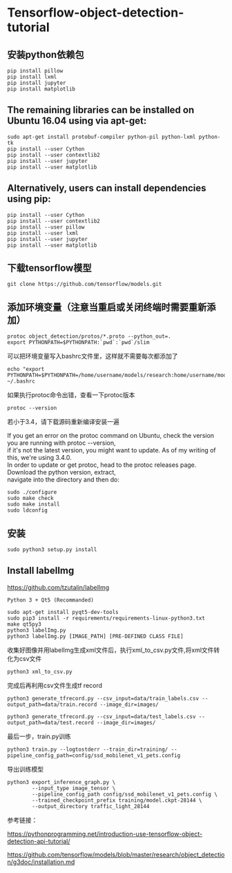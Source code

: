 # Tensorflow-object-detection-tutorial

## 安装python依赖包

	pip install pillow
	pip install lxml
	pip install jupyter
	pip install matplotlib
## The remaining libraries can be installed on Ubuntu 16.04 using via apt-get:

	sudo apt-get install protobuf-compiler python-pil python-lxml python-tk
	pip install --user Cython
	pip install --user contextlib2
	pip install --user jupyter
	pip install --user matplotlib
	
## Alternatively, users can install dependencies using pip:

	pip install --user Cython
	pip install --user contextlib2
	pip install --user pillow
	pip install --user lxml
	pip install --user jupyter
	pip install --user matplotlib
	
## 下载tensorflow模型

	git clone https://github.com/tensorflow/models.git

## 添加环境变量（注意当重启或关闭终端时需要重新添加）

	protoc object_detection/protos/*.proto --python_out=.
	export PYTHONPATH=$PYTHONPATH:`pwd`:`pwd`/slim

可以把环境变量写入bashrc文件里，这样就不需要每次都添加了<br>

	echo "export PYTHONPATH=$PYTHONPATH=/home/username/models/research:home/username/models/slim">> ~/.bashrc

如果执行protoc命令出错，查看一下protoc版本
	
	protoc --version

若小于3.4，请下载源码重新编译安装一遍

If you get an error on the protoc command on Ubuntu, check the version you are running with protoc --version, <br>
if it's not the latest version, you might want to update. As of my writing of this, we're using 3.4.0. <br>
In order to update or get protoc, head to the protoc releases page. Download the python version, extract, <br>
navigate into the directory and then do: <br>

	sudo ./configure
	sudo make check
	sudo make install
	sudo ldconfig


## 安装
	
	sudo python3 setup.py install


## Install labelImg

https://github.com/tzutalin/labelImg

	Python 3 + Qt5 (Recommanded)

	sudo apt-get install pyqt5-dev-tools
	sudo pip3 install -r requirements/requirements-linux-python3.txt
	make qt5py3
	python3 labelImg.py
	python3 labelImg.py [IMAGE_PATH] [PRE-DEFINED CLASS FILE]

收集好图像并用labelImg生成xml文件后，执行xml_to_csv.py文件,将xml文件转化为csv文件
	
	python3 xml_to_csv.py

完成后再利用csv文件生成tf record

	python3 generate_tfrecord.py --csv_input=data/train_labels.csv --output_path=data/train.record --image_dir=images/

	python3 generate_tfrecord.py --csv_input=data/test_labels.csv --output_path=data/test.record --image_dir=images/

最后一步，train.py训练

	python3 train.py --logtostderr --train_dir=training/ --pipeline_config_path=config/ssd_mobilenet_v1_pets.config


导出训练模型

	python3 export_inference_graph.py \
    	    --input_type image_tensor \
    	    --pipeline_config_path config/ssd_mobilenet_v1_pets.config \
    	    --trained_checkpoint_prefix training/model.ckpt-28144 \
    	    --output_directory traffic_light_28144
参考链接：

https://pythonprogramming.net/introduction-use-tensorflow-object-detection-api-tutorial/

https://github.com/tensorflow/models/blob/master/research/object_detection/g3doc/installation.md

